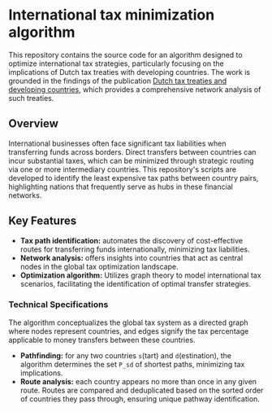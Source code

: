# International tax minimization algorithm
This repository contains the source code for an algorithm designed to optimize international tax strategies, particularly focusing on the implications of Dutch tax treaties with developing countries. The work is grounded in the findings of the publication [Dutch tax treaties and developing countries](https://www.cpb.nl/en/dutch-tax-treaties-and-developing-countries-a-network-analysis), which provides a comprehensive network analysis of such treaties.

## Overview
International businesses often face significant tax liabilities when transferring funds across borders. Direct transfers between countries can incur substantial taxes, which can be minimized through strategic routing via one or more intermediary countries. This repository's scripts are developed to identify the least expensive tax paths between country pairs, highlighting nations that frequently serve as hubs in these financial networks.

## Key Features

- **Tax path identification:** automates the discovery of cost-effective routes for transferring funds internationally, minimizing tax liabilities.
- **Network analysis:** offers insights into countries that act as central nodes in the global tax optimization landscape.
- **Optimization algorithm:** Utilizes graph theory to model international tax scenarios, facilitating the identification of optimal transfer strategies.

### Technical Specifications
The algorithm conceptualizes the global tax system as a directed graph where nodes represent countries, and edges signify the tax percentage applicable to money transfers between these countries.

- **Pathfinding:** for any two countries `s`(tart) and `d`(estination), the algorithm determines the set `P_sd` of shortest paths, minimizing tax implications.
- **Route analysis:** each country appears no more than once in any given route. Routes are compared and deduplicated based on the sorted order of countries they pass through, ensuring unique pathway identification.
